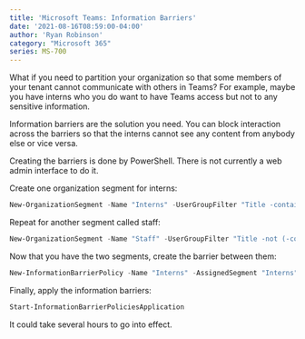 ```yaml
---
title: 'Microsoft Teams: Information Barriers'
date: '2021-08-16T08:59:00-04:00'
author: 'Ryan Robinson'
category: "Microsoft 365"
series: MS-700
---
```


What if you need to partition your organization so that some members of your tenant cannot communicate with others in Teams? For example, maybe you have interns who you do want to have Teams access but not to any sensitive information.

Information barriers are the solution you need. You can block interaction across the barriers so that the interns cannot see any content from anybody else or vice versa.

Creating the barriers is done by PowerShell. There is not currently a web admin interface to do it.

Create one organization segment for interns:

```powershell
New-OrganizationSegment -Name "Interns" -UserGroupFilter "Title -contains 'Intern'"
```

Repeat for another segment called staff:

```powershell
New-OrganizationSegment -Name "Staff" -UserGroupFilter "Title -not (-contains 'Intern')"
```

Now that you have the two segments, create the barrier between them:

```powershell
New-InformationBarrierPolicy -Name "Interns" -AssignedSegment "Interns" -SegmentsBlocked "Staff" -State Inactive
```

Finally, apply the information barriers:

```powershell
Start-InformationBarrierPoliciesApplication
```

It could take several hours to go into effect.
